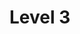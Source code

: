 # Level 3

<figure><img src="../../.gitbook/assets/Thiết kế chưa có tên (4).gif" alt="" width="300"><figcaption></figcaption></figure>

<figure><img src="../../.gitbook/assets/Thiết kế chưa có tên (8).gif" alt="" width="300"><figcaption></figcaption></figure>

<figure><img src="../../.gitbook/assets/Thiết kế chưa có tên (7).gif" alt="" width="300"><figcaption></figcaption></figure>
